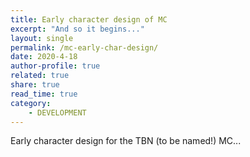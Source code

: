```yaml
---
title: Early character design of MC
excerpt: "And so it begins..."
layout: single
permalink: /mc-early-char-design/
date: 2020-4-18
author-profile: true
related: true
share: true
read_time: true
category:
    - DEVELOPMENT
---
```


Early character design for the TBN (to be named!) MC...